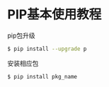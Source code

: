 # PIP基本使用教程

pip包升级

```bash
$ pip install --upgrade p
```

安装相应包

```bash
$ pip install pkg_name
```